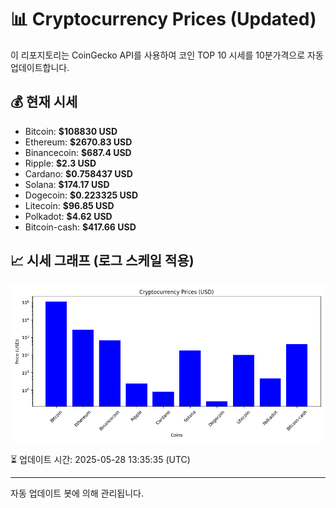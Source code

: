 
# 📊 Cryptocurrency Prices (Updated)

이 리포지토리는 CoinGecko API를 사용하여 코인 TOP 10 시세를 10분가격으로 자동 업데이트합니다.

## 💰 현재 시세
- Bitcoin: **$108830 USD**
- Ethereum: **$2670.83 USD**
- Binancecoin: **$687.4 USD**
- Ripple: **$2.3 USD**
- Cardano: **$0.758437 USD**
- Solana: **$174.17 USD**
- Dogecoin: **$0.223325 USD**
- Litecoin: **$96.85 USD**
- Polkadot: **$4.62 USD**
- Bitcoin-cash: **$417.66 USD**

## 📈 시세 그래프 (로그 스케일 적용)
![Crypto Prices](crypto_prices.png)

⏳ 업데이트 시간: 2025-05-28 13:35:35 (UTC)

---
자동 업데이트 봇에 의해 관리됩니다.
